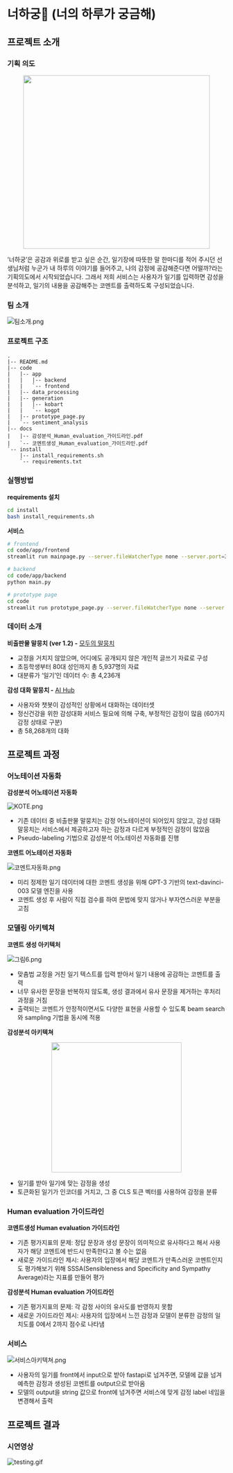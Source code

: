 # 너하궁🌙 (너의 하루가 궁금해)

## 프로젝트 소개

### 기획 의도

<p align='center'><img src="assets/%25EB%2584%2588%25ED%2595%2598%25EA%25B6%2581.png" width="430" height="400"></p>

‘너하궁’은 공감과 위로를 받고 싶은 순간, 일기장에 따뜻한 말 한마디를 적어 주시던 선생님처럼 누군가 내 하루의 이야기를 들어주고, 나의 감정에 공감해준다면 어떨까?라는 기획의도에서 시작되었습니다. 
그래서 저희 서비스는 사용자가 일기를 입력하면 감성을 분석하고, 일기의 내용을 공감해주는 코멘트를 출력하도록 구성되었습니다.

### 팀 소개

![팀소개.png](assets/%25ED%258C%2580%25EC%2586%258C%25EA%25B0%259C.png)

### 프로젝트 구조

```
.
|-- README.md
|-- code
|   |-- app
|   |   |-- backend
|   |   `-- frontend
|   |-- data_processing
|   |-- generation
|   |   |-- kobart
|   |   `-- kogpt
|   |-- prototype_page.py
|   `-- sentiment_analysis
|-- docs
|   |-- 감성분석_Human_evaluation_가이드라인.pdf
|   `-- 코멘트생성_Human_evaluation_가이드라인.pdf
`-- install
    |-- install_requirements.sh
    `-- requirements.txt
```

### 실행방법

**requirements 설치**

```bash
cd install
bash install_requirements.sh
```

**서비스**

```bash
# frontend
cd code/app/frontend
streamlit run mainpage.py --server.fileWatcherType none --server.port=30001

# backend
cd code/app/backend
python main.py

# prototype page
cd code
streamlit run prototype_page.py --server.fileWatcherType none --server.port=30001
```

### 데이터 소개

**비출판물 말뭉치 (ver 1.2) -** [모두의 말뭉치](https://corpus.korean.go.kr/request/reausetMain.do)

- 교정을 거치지 않았으며, 어디에도 공개되지 않은 개인적 글쓰기 자료로 구성
- 초등학생부터 80대 성인까지 총 5,937명의 자료
- 대분류가 ‘일기’인 데이터 수: 총 4,236개

**감성 대화 말뭉치 -** [AI Hub](https://aihub.or.kr/aihubdata/data/view.do?currMenu=115&topMenu=100&aihubDataSe=realm&dataSetSn=86)

- 사용자와 챗봇이 감성적인 상황에서 대화하는 데이터셋
- 정신건강을 위한 감성대화 서비스 필요에 의해 구축, 부정적인 감정이 많음 (60가지 감정 상태로 구분)
- 총 58,268개의 대화

## 프로젝트 과정

### 어노테이션 자동화

**감성분석 어노테이션 자동화**

![KOTE.png](assets/KOTE.png)

- 기존 데이터 중 비출판물 말뭉치는 감정 어노테이션이 되어있지 않았고, 감성 대화 말뭉치는 서비스에서 제공하고자 하는 감정과 다르게 부정적인 감정이 많았음
- Pseudo-labeling 기법으로 감성분석 어노테이션 자동화를 진행

**코멘트 어노테이션 자동화**

![코멘트자동화.png](assets/%25EC%25BD%2594%25EB%25A9%2598%25ED%258A%25B8%25EC%259E%2590%25EB%258F%2599%25ED%2599%2594.png)

- 미리 정제한 일기 데이터에 대한 코멘트 생성을 위해 GPT-3 기반의 text-davinci-003 모델 엔진을 사용
- 코멘트 생성 후 사람이 직접 검수를 하여 문법에 맞지 않거나 부자연스러운 부분을 고침

### 모델링 아키텍쳐

**코멘트 생성 아키텍처**

![그림6.png](assets/%25EA%25B7%25B8%25EB%25A6%25BC6.png)

- 맞춤법 교정을 거친 일기 텍스트를 입력 받아서 일기 내용에 공감하는 코멘트를 출력
- 너무 유사한 문장을 반복하지 않도록, 생성 결과에서 유사 문장을 제거하는 후처리 과정을 거침
- 출력되는 코멘트가 안정적이면서도 다양한 표현을 사용할 수 있도록 beam search와 sampling 기법을 동시에 적용

**감성분석 아키텍쳐**

<p align='center'><img src="assets/%25EA%25B0%2590%25EC%2584%25B1%25EB%25B6%2584%25EC%2584%259D_%25EC%259E%2585%25EC%25B6%259C%25EB%25A0%25A5.png" width="300" height="300"></p>

- 일기를 받아 일기에 맞는 감정을 생성
- 토큰화된 일기가 인코더를 거치고, 그 중 CLS 토큰 벡터를 사용하여 감정을 분류

### Human evaluation 가이드라인

**코멘트생성 Human evaluation 가이드라인**

- 기존 평가지표의 문제: 정답 문장과 생성 문장이 의미적으로 유사하다고 해서 사용자가 해당 코멘트에 반드시 만족한다고 볼 수는 없음
- 새로운 가이드라인 제시: 사용자의 입장에서 해당 코멘트가 만족스러운 코멘트인지도 평가해보기 위해 SSSA(Sensibleness and Specificity and Sympathy Average)라는 지표를 만들어 평가

**감성분석 Human evaluation 가이드라인**

- 기존 평가지표의 문제: 각 감정 사이의 유사도를 반영하지 못함
- 새로운 가이드라인 제시: 사용자의 입장에서 느낀 감정과 모델이 분류한 감정의 일치도를 0에서 2까지 점수로 나타냄

### 서비스

![서비스아키텍쳐.png](assets/%25EC%2584%259C%25EB%25B9%2584%25EC%258A%25A4%25EC%2595%2584%25ED%2582%25A4%25ED%2585%258D%25EC%25B3%2590.png)

- 사용자의 일기를 front에서 input으로 받아 fastapi로 넘겨주면, 모델에 값을 넘겨 예측한 감정과 생성된 코멘트를 output으로 받아옴
- 모델의 output을 string 값으로 front에 넘겨주면 서비스에 맞게 감정 label 네임을 변경해서 출력

## 프로젝트 결과

### 시연영상

![testing.gif](assets/testing.gif)
